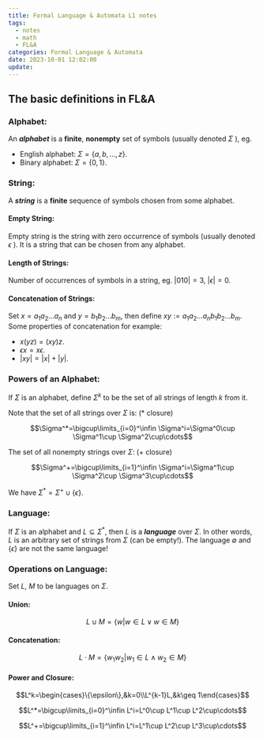 ```yaml
---
title: Formal Language & Automata L1 notes
tags:
  - notes
  - math
  - FL&A
categories: Formal Language & Automata
date: 2023-10-01 12:02:00
update:
---
```


## The basic definitions in FL&A

### Alphabet:

An ***alphabet*** is a **finite**, **nonempty** set of symbols (usually denoted $\Sigma$ ), eg.

- English alphabet: $\Sigma=\{a,b,\ldots,z\}$.
- Binary alphabet: $\Sigma=\{0,1\}$.

<!-- more -->

### String:

A ***string*** is a **finite** sequence of symbols chosen from some alphabet.

#### Empty String:

Empty string is the string with zero occurrence of symbols (usually denoted $\epsilon$ ). It is a string that can be chosen from any alphabet.

#### Length of Strings:

Number of occurrences of symbols in a string, eg. $|010|=3$, $|\epsilon|=0$.

#### Concatenation of Strings:

Set $x=a_1a_2\ldots a_n$ and $y=b_1b_2\ldots b_m$, then define $xy:=a_1a_2\ldots a_nb_1b_2\ldots b_m$. Some properties of concatenation for example:

- $x(yz)=(xy)z$.
- $\epsilon x=x\epsilon$.
- $|xy|=|x|+|y|$.

### Powers of an Alphabet:

If $\Sigma$ is an alphabet, define $\Sigma^k$ to be the set of all strings of length $k$ from it.

Note that the set of all strings over $\Sigma$ is: ($*$ closure)

$$\Sigma^*=\bigcup\limits_{i=0}^\infin \Sigma^i=\Sigma^0\cup \Sigma^1\cup \Sigma^2\cup\cdots$$

The set of all nonempty strings over $\Sigma$: ($+$ closure)

$$\Sigma^+=\bigcup\limits_{i=1}^\infin \Sigma^i=\Sigma^1\cup \Sigma^2\cup \Sigma^3\cup\cdots$$

We have $\Sigma^*=\Sigma^+\cup\{\epsilon\}$.

### Language:

If $\Sigma$ is an alphabet and $L\subseteq \Sigma^*$, then $L$ is a ***language*** over $\Sigma$. In other words, $L$ is an arbitrary set of strings from $\Sigma$ (can be empty!). The language $\emptyset$ and $\{\epsilon\}$ are not the same language!

### Operations on Language:

Set $L$, $M$ to be languages on $\Sigma$.

#### Union:

$$L\cup M=\{w|w\in L\lor w\in M\}$$

#### Concatenation:

$$L\cdot M=\{w_1w_2|w_1\in L\land w_2\in M\}$$

#### Power and Closure:

$$L^k=\begin{cases}\{\epsilon\},&k=0\\L^{k-1}L,&k\geq 1\end{cases}$$

$$L^*=\bigcup\limits_{i=0}^\infin L^i=L^0\cup L^1\cup L^2\cup\cdots$$

$$L^+=\bigcup\limits_{i=1}^\infin L^i=L^1\cup L^2\cup L^3\cup\cdots$$

